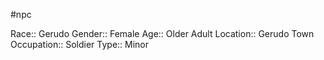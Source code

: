 #npc 

Race:: Gerudo
Gender:: Female
Age:: Older Adult
Location:: Gerudo Town
Occupation:: Soldier
Type:: Minor
